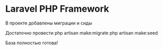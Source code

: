 # Laravel PHP Framework

В проекте добавлены миграции и сиды

Достаточно провести
php artisan make:migrate
php artisan make:seed

База полностью готова!

